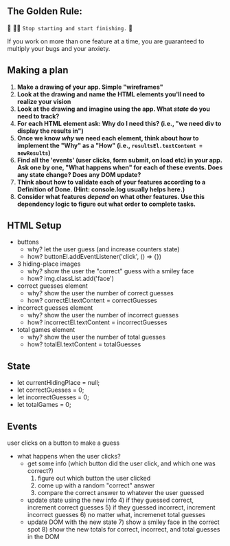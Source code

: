 ## The Golden Rule:

🦸 🦸‍♂️ `Stop starting and start finishing.` 🏁

If you work on more than one feature at a time, you are guaranteed to multiply your bugs and your anxiety.

## Making a plan

1. **Make a drawing of your app. Simple "wireframes"**
1. **Look at the drawing and name the HTML elements you'll need to realize your vision**
1. **Look at the drawing and imagine using the app. What _state_ do you need to track?**
1. **For each HTML element ask: Why do I need this? (i.e., "we need div to display the results in")**
1. **Once we know _why_ we need each element, think about how to implement the "Why" as a "How" (i.e., `resultsEl.textContent = newResults`)**
1. **Find all the 'events' (user clicks, form submit, on load etc) in your app. Ask one by one, "What happens when" for each of these events. Does any state change? Does any DOM update?**
1. **Think about how to validate each of your features according to a Definition of Done. (Hint: console.log usually helps here.)**
1. **Consider what features _depend_ on what other features. Use this dependency logic to figure out what order to complete tasks.**

## HTML Setup
- buttons
    - why? let the user guess (and increase counters state)
    - how? buttonEl.addEventListener('click', () => {})
- 3 hiding-place images
    - why? show the user the "correct" guess with a smiley face
    - how? img.classList.add('face')
- correct guesses element
    - why? show the user the number of correct guesses
    - how? correctEl.textContent = correctGuesses
- incorrect guesses element
    - why? show the user the number of incorrect guesses
    - how? incorrectEl.textContent = incorrectGuesses
- total games element
    - why? show the user the number of total guesses
    - how? totalEl.textContent = totalGuesses

## State
- let currentHidingPlace = null;
- let correctGuesses = 0;
- let incorrectGuesses = 0;
- let totalGames = 0;

## Events
user clicks on a button to make a guess
- what happens when the user clicks?
    - get some info (which button did the user click, and which one was correct?)
        1) figure out which button the user clicked
        2) come up with a random "correct" answer
        3) compare the correct answer to whatever the user guessed
    - update state using the new info
        4) if they guessed correct, increment correct guesses
        5) if they guessed incorrect, increment incorrect guesses
        6) no matter what, incremenet total guesses
    - update DOM with the new state
        7) show a smiley face in the correct spot
        8) show the new totals for correct, incorrect, and total guesses in the DOM

